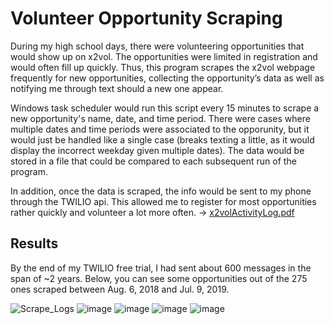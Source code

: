 # Volunteer Opportunity Scraping
During my high school days, there were volunteering opportunities that would show up on x2vol. The opportunities were limited in registration and would often fill up quickly. Thus, this program scrapes the x2vol webpage frequently for new opportunities, collecting the opportunity’s data as well as notifying me through text should a new one appear.

Windows task scheduler would run this script every 15 minutes to scrape a new opportunity's name, date, and time period. There were cases where multiple dates and time periods were associated to the opporunity, but it would just be handled like a single case (breaks texting a little, as it would display the incorrect weekday given multiple dates). The data would be stored in a file that could be compared to each subsequent run of the program.

In addition, once the data is scraped, the info would be sent to my phone through the TWILIO api. This allowed me to register for most opportunities rather quickly and volunteer a lot more often. ->
[x2volActivityLog.pdf](https://github.com/DNCHOW1/Python-Projects/files/7088063/x2volActivityLog.pdf)


## Results
By the end of my TWILIO free trial, I had sent about 600 messages in the span of ~2 years. Below, you can see some opportunities out of the 275 ones scraped between Aug. 6, 2018 and Jul. 9, 2019.

![Scrape_Logs](https://user-images.githubusercontent.com/70815649/131605496-334d6fd9-d52f-4874-a2c8-0dc601f9cda6.JPG)
![image](https://user-images.githubusercontent.com/70815649/131607405-29487286-ecce-4d72-aa4a-88e05bf8b6ba.png)
![image](https://user-images.githubusercontent.com/70815649/131607381-d0573944-e82a-419a-87b0-8be16725709a.png)
![image](https://user-images.githubusercontent.com/70815649/131607329-e68f2f63-11fe-450f-a8f3-c53d9954f85c.png)
![image](https://user-images.githubusercontent.com/70815649/131605628-0f8ae38a-31fa-46b9-a48b-adec14c0fa7f.png)
